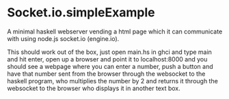 # Socket.io.simpleExample
A minimal haskell webserver vending a html page which it can communicate with using node.js socket.io (engine.io).

This should work out of the box, just open main.hs in ghci and type main and hit enter,
open up a browser and point it to localhost:8000 and you should see a webpage where you can enter a number, push a button and have that number sent from the browser through the websocket to the haskell program, who multiplies the number by 2 and returns it through the websocket to the browser who displays it in another text box.


